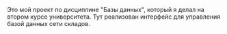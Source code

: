Это мой проект по дисциплине "Базы данных", который я делал на втором курсе университета. Тут реализован интерфейс для управления базой данных сети складов. 
